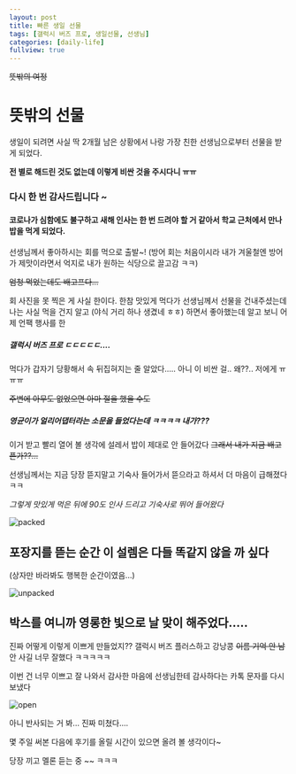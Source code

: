 ```yaml
---
layout: post
title: 빠른 생일 선물
tags: [갤럭시 버즈 프로, 생일선물, 선생님]
categories: [daily-life]
fullview: true
---
```

~~뜻밖의 여정~~
# 뜻밖의 선물

생일이 되려면 사실 딱 2개월 남은 상황에서 나랑 가장 친한 선생님으로부터 선물을 받게 되었다.

**전 별로 해드린 것도 없는데 이렇게 비싼 것을 주시다니 ㅠㅠ**
### 다시 한 번 감사드립니다 ~ 

#### 코로나가 심함에도 불구하고 새해 인사는 한 번 드려야 할 거 같아서 학교 근처에서 만나 밥을 먹게 되었다.
선생님께서 좋아하시는 회를 먹으로 출발~!
(방어 회는 처음이시라 내가 겨울철엔 방어가 제맛이라면서 억지로 내가 원하는 식당으로 끌고감 ㅋㅋ)

~~엄청 먹었는데도 배고프다...~~

회 사진을 못 찍은 게 사실 한이다. 
한참 맛있게 먹다가 선생님께서 선물을 건내주셨는데 나는 사실 먹을 건지 알고 
(야식 거리 하나 생겼네 ㅎㅎ) 하면서 좋아했는데 알고 보니 
어제 언팩 행사를 한  

##### 갤럭시 버즈 프로 ㄷㄷㄷㄷㄷ....

먹다가 갑자기 당황해서 속 뒤집혀지는 줄 알았다.....
아니 이 비싼 걸.. 왜??.. 저에게 ㅠㅠㅠ

~~주변에 아무도 없었으면 아마 절을 했을 수도~~

##### 영균이가 얼리어댑터라는 소문을 들었다는데 ㅋㅋㅋㅋ 내가???
이거 받고 빨리 열어 볼 생각에 설레서 밥이 제대로 안 들어갔다
~~그래서 내가 지금 배고픈가??...~~

선생님께서는 지금 당장 뜯지말고 기숙사 들어가서 뜯으라고 하셔서 더 마음이 급해졌다 ㅋㅋ

_그렇게 맛있게 먹은 뒤에 90도 인사 드리고 기숙사로 뛰어 들어왔다_

![packed](..\..\..\..\..\images\DailyLife\EarlyPresent\pack.jpg)

## 포장지를 뜯는 순간 이 설렘은 다들 똑같지 않을 까 싶다

(상자만 바라봐도 행복한 순간이였음...)

![unpacked](..\..\..\..\..\images\DailyLife\EarlyPresent\unpack.jpg)

## 박스를 여니까 영롱한 빛으로 날 맞이 해주었다.....

진짜 어떻게 이렇게 이쁘게 만들었지?? 갤럭시 버즈 플러스하고 강낭콩 ~~이름 기억 안 남~~
안 사길 너무 잘했다  ㅋㅋㅋㅋㅋ

이번 건 너무 이쁘고 잘 나와서 감사한 마음에 선생님한테 감사하다는 카톡 문자를 다시 보냈다

![open](..\..\..\..\..\images/DailyLife/EarlyPresent/open.jpg)

아니 반사되는 거 봐... 진짜 미쳤다....

몇 주일 써본 다음에 후기를 올릴 시간이 있으면 올려 볼 생각이다~

당장 끼고 멜론 듣는 중 ~~ ㅋㅋㅋ


